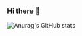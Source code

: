 ### Hi there 👋

![Anurag's GitHub stats](https://github-readme-stats.vercel.app/api?username=unKILLableBRIARID&show_icons=true&theme=radical)

<!--
**unKILLableBRIAR/unKILLableBRIAR** is a ✨ _special_ ✨ repository because its `README.md` (this file) appears on your GitHub profile.

Here are some ideas to get you started:

- 🔭 I’m currently working on ...
- 🌱 I’m currently learning ...
- 👯 I’m looking to collaborate on ...
- 🤔 I’m looking for help with ...
- 💬 Ask me about ...
- 📫 How to reach me: ...
- 😄 Pronouns: ...
- ⚡ Fun fact: ...
-->
